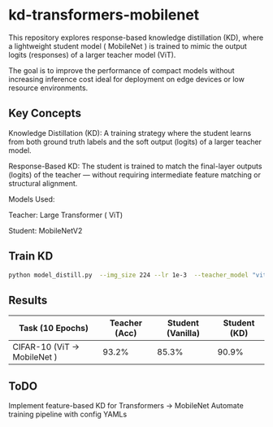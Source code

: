 # kd-transformers-mobilenet

This repository explores response-based knowledge distillation (KD), where a lightweight student model ( MobileNet ) is trained to mimic the output logits (responses) of a larger teacher model (ViT).

The goal is to improve the performance of compact models without increasing inference cost ideal for deployment on edge devices or low resource environments.

## Key Concepts

Knowledge Distillation (KD): A training strategy where the student learns from both ground truth labels and the soft output (logits) of a larger teacher model.

Response-Based KD: The student is trained to match the final-layer outputs (logits) of the teacher — without requiring intermediate feature matching or structural alignment.

Models Used:

Teacher: Large Transformer ( ViT) 

Student: MobileNetV2

## Train KD
```bash
python model_distill.py  --img_size 224 --lr 1e-3  --teacher_model "vit.pt"  --student_model "movilenet.pt"
```
## Results 

| Task (10 Epochs)            | Teacher (Acc) | Student (Vanilla) | Student (KD) |
|-----------------------------|---------------|-------------------|--------------|
| CIFAR-10 (ViT → MobileNet ) | 93.2%         | 85.3%             | 90.9%        |

## ToDO 
Implement feature-based KD for Transformers → MobileNet
Automate training pipeline with config YAMLs

